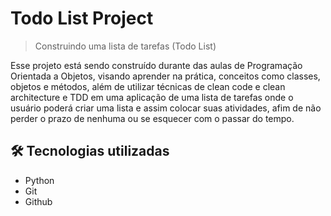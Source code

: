# Todo List Project

> Construindo uma lista de tarefas (Todo List)

Esse projeto está sendo construído durante das aulas de Programação Orientada a Objetos,
visando aprender na prática, conceitos como classes, objetos e métodos, além de utilizar
técnicas de clean code e clean architecture e TDD em uma aplicação de uma lista de tarefas
onde o usuário poderá criar uma lista e assim colocar suas atividades, afim de não perder
o prazo de nenhuma ou se esquecer com o passar do tempo.

## 🛠️ Tecnologias utilizadas
- Python
- Git
- Github
